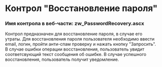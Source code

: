 ﻿---
description: 2.5.0.0
---
# Контрол "Восстановление пароля"
### Имя контрола в веб-части: zw_PasswordRecovery.ascx
Контрол предназначен для восстановление пароля, в случае его утраты.
Для восстановления пароля пользователя необходимо ввести email, логин, пройти анти-спам проверку и нажать кнопку "Запросить".
В случае ошибки операции восстановления, пользователь увидит соответсвующий текст сообщения об ошибке. 
В случае успешного восстановления, пользователь получит уведомление.
